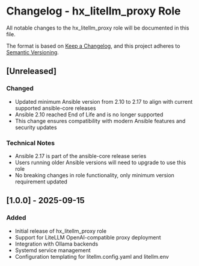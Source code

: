 # Changelog - hx_litellm_proxy Role

All notable changes to the hx_litellm_proxy role will be documented in this file.

The format is based on [Keep a Changelog](https://keepachangelog.com/en/1.0.0/),
and this project adheres to [Semantic Versioning](https://semver.org/spec/v2.0.0.html).

## [Unreleased]

### Changed
- Updated minimum Ansible version from 2.10 to 2.17 to align with current supported ansible-core releases
- Ansible 2.10 reached End of Life and is no longer supported
- This change ensures compatibility with modern Ansible features and security updates

### Technical Notes
- Ansible 2.17 is part of the ansible-core release series
- Users running older Ansible versions will need to upgrade to use this role
- No breaking changes in role functionality, only minimum version requirement updated

## [1.0.0] - 2025-09-15

### Added
- Initial release of hx_litellm_proxy role
- Support for LiteLLM OpenAI-compatible proxy deployment
- Integration with Ollama backends
- Systemd service management
- Configuration templating for litellm.config.yaml and litellm.env